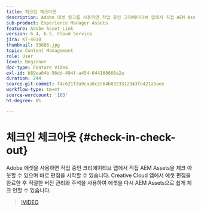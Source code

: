 ```yaml
---
title: 체크인 체크아웃
description: Adobe 에셋 링크를 사용하면 작업 중인 크리에이티브 앱에서 직접 AEM Assets을 체크 아웃할 수 있으며 바로 편집을 시작할 수 있습니다. Creative Cloud 앱에서 에셋 편집을 완료한 후 적절한 버전 관리와 주석을 사용하여 에셋을 다시 AEM Assets으로 쉽게 체크 인할 수 있습니다.
sub-product: Experience Manager Assets
feature: Adobe Asset Link
version: 6.4, 6.5, Cloud Service
jira: KT-4910
thumbnail: 33886.jpg
topic: Content Management
role: User
level: Beginner
doc-type: Feature Video
exl-id: b89ea04b-56dd-494f-a454-644166660a2a
duration: 244
source-git-commit: f4c621f3a9caa8c2c64b8323312343fe421a5aee
workflow-type: tm+mt
source-wordcount: '103'
ht-degree: 0%

---
```


# 체크인 체크아웃 {#check-in-check-out}

Adobe 에셋을 사용하면 작업 중인 크리에이티브 앱에서 직접 AEM Assets을 체크 아웃할 수 있으며 바로 편집을 시작할 수 있습니다. Creative Cloud 앱에서 에셋 편집을 완료한 후 적절한 버전 관리와 주석을 사용하여 에셋을 다시 AEM Assets으로 쉽게 체크 인할 수 있습니다.

>[!VIDEO](https://video.tv.adobe.com/v/33886?quality=12&learn=on)
